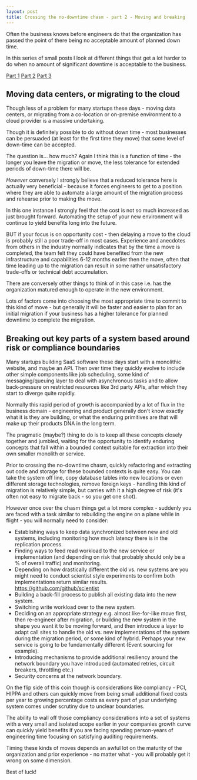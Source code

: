 ```yaml
---
layout: post
title: Crossing the no-downtime chasm - part 2 - Moving and breaking
---
```


Often the business knows before engineers do that the organization has passed the point of there being no acceptable amount of planned down time.

In this series of small posts I look at different things that get a lot harder to do when no amount of significant downtime is acceptable to the business.

[Part 1](http://blog.bittercoder.com/no-planned-downtime-chasm-part1/) [Part 2](http://blog.bittercoder.com/no-planned-downtime-chasm-part2/) [Part 3](http://blog.bittercoder.com/no-planned-downtime-chasm-part3/)

Moving data centers, or migrating to the cloud
----------------------------------------------

Though less of a problem for many startups these days - moving data centers, or migrating from a co-location or on-premise environment to a cloud provider is a massive undertaking.

Though it is definitely possible to do without down time - most businesses can be persuaded (at least for the first time they move) that some level of down-time can be accepted.

The question is... how much?  Again I think this is a function of time - the longer you leave the migration or move, the less tolerance for extended periods of down-time there will be.

*However* conversely I strongly believe that a reduced tolerance here is actually very beneficial - because it forces engineers to get to a position where they are able to automate a large amount of the migration process and rehearse prior to making the move.

In this one instance I strongly feel that the cost is not so much increased as just brought forward.  Automating the setup of your new environment will continue to yield benefits long into the future.

BUT if your focus is on opportunity cost - then delaying a move to the cloud is probably still a poor trade-off in most cases.  Experience and anecdotes from others in the industry normally indicates that by the time a move is completed, the team felt they could have benefited from the new infrastructure and capabilities 6-12 months earlier then the move, often that time leading up to the migration can result in some rather unsatisfactory trade-offs or technical debt accumulation.

There are conversely other things to think of in this case i.e. has the organization matured enough to operate in the new environment.

Lots of factors come into choosing the most appropriate time to commit to this kind of move - but generally it will be faster and easier to plan for an initial migration if your business has a higher tolerance for planned downtime to complete the migration.

Breaking out key parts of a system based around risk or compliance boundaries
-----------------------------------------------------------------------------

Many startups building SaaS software these days start with a monolithic website, and maybe an API.   Then over time they quickly evolve to include other simple components like job scheduling, some kind of messaging/queuing layer to deal with asynchronous tasks and to allow back-pressure on restricted resources like 3rd party APIs, after which they start to diverge quite rapidly.

Normally this rapid period of growth is accompanied by a lot of flux in the business domain - engineering and product generally don't know exactly what it is they are building, or what the enduring primitives are that will make up their products DNA in the long term.

The pragmatic (maybe?) thing to do is to keep all these concepts closely together and jumbled, waiting for the opportunity to identify enduring concepts that fall within a bounded context suitable for extraction into their own smaller monolith or service.

Prior to crossing the no-downtime chasm, quickly refactoring and extracting out code and storage for these bounded contexts is quite easy.  You can take the system off line, copy database tables into new locations or even different storage technologies, remove foreign keys - handling this kind of migration is relatively simple, but carries with it a high degree of risk (it's often not easy to migrate back - so you get one shot).

However once over the chasm things get a lot more complex - suddenly you are faced with a task similar to rebuilding the engine on a plane while in flight - you will normally need to consider:

* Establishing ways to keep data synchronized between new and old systems, including monitoring how much latency there is in the replication process.
* Finding ways to feed read workload to the new service or implementation (and depending on risk that probably should only be a % of overall traffic) and monitoring.
* Depending on how drastically different the old vs. new systems are you might need to conduct scientist style experiments to confirm both implementations return similar results. https://github.com/github/scientist
* Building a back-fill process to publish all existing data into the new system.
* Switching write workload over to the new system.
* Deciding on an appropriate strategy e.g. almost like-for-like move first, then re-engineer after migration, or building the new system in the shape you want it to be moving forward, and then introduce a layer to adapt call sites to handle the old vs. new implementations of the system during the migration period, or some kind of hybrid.  Perhaps your new service is going to be fundamentally different (Event sourcing for example).
* Introducing mechanisms to provide additional resiliency around the network boundary you have introduced (automated retries, circuit breakers, throttling etc.)
* Security concerns at the network boundary.

On the flip side of this coin though is considerations like compliancy - PCI, HIPPA and others can quickly move from being small additional fixed costs per year to growing percentage costs as every part of your underlying system comes under scrutiny due to unclear boundaries.

The ability to wall off those compliancy considerations into a set of systems with a very small and isolated scope earlier in your companies growth curve can quickly yield benefits if you are facing spending person-years of engineering time focusing on satisfying auditing requirements.

Timing these kinds of moves depends an awful lot on the maturity of the organization and prior experience - no matter what - you will probably get it wrong on some dimension.

Best of luck!